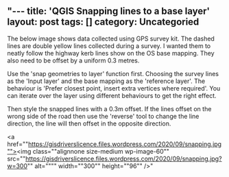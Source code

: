 "---
title: 'QGIS Snapping lines to a base layer'
layout: post
tags: []
category: 
Uncategoried
---
The below image shows data collected using GPS survey kit. The dashed lines are double yellow lines collected during a survey. I wanted them to neatly follow the highway kerb lines show on the OS base mapping. They also need to be offset by a uniform 0.3 metres.

Use the 'snap geometries to layer' function first. Choosing the survey lines as the 'Input layer' and the base mapping as the 'reference layer'. The behaviour is 'Prefer closest point, insert extra vertices where required'. You can iterate over the layer using different behaviours to get the right effect.

Then style the snapped lines with a 0.3m offset. If the lines offset on the wrong side of the road then use the 'reverse' tool to change the line direction, the line will then offset in the opposite direction.

<a href=""https://gisdriverslicence.files.wordpress.com/2020/09/snapping.jpg""><img class=""alignnone size-medium wp-image-60"" src=""https://gisdriverslicence.files.wordpress.com/2020/09/snapping.jpg?w=300"" alt="""" width=""300"" height=""96"" /></a>"
